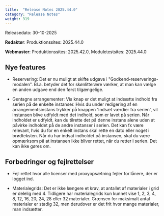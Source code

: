 ```yaml
---
title:  "Release Notes 2025.44.0"
category: "Release Notes"
weight: 319
---  
```


Releasedato: 30-10-2025

**Redaktør**: Produktionssites: 2025.44.0

**Webmaster**: Produktionssites: 2025.42.0, Moduletestsites: 2025.44.0 


## Nye features

- Reservering: Det er nu muligt at skifte udgave i "Godkend-reserverings-modalen". Bl.a. betyder det for skønlitterære værker, at man kan vælge en anden udgave end den først tilgængelige.

- Gentagne arrangementer: Via knap er det muligt at indsætte indhold fra serien på de enkelte instanser. Hvis du under redigering af en arrangementsinstans trykker på knappen 'Indsæt værdier fra serien', vil instansen blive udfyldt med det indhold, som er lavet på serien. Når indholdet er udfyldt, kan du tilrette det på denne instans alene uden at påvirke indholdet på de andre instanser i serien. Det kan fx være relevant, hvis du for en enkelt instans skal rette en dato eller noget i brødteksten. Når du har indsat indholdet på instansen, skal du være opmærksom på at instansen ikke bliver rettet, når du retter i serien. Det kan ikke gøres om. 
 


## Forbedringer og fejlrettelser

- Fejl rettet hvor alle licenser med proxyopsætning fejler for lånere, der er logget ind. 

- Materialegrids: Det er ikke længere et krav, at antallet af materialer i grid er delelig med 4. Tidligere har materialegrids kun kunnet vise 1, 2, 3, 4, 8, 12, 16, 20, 24, 28 eller 32 materialer. Grænsen for maksimalt antal materialer er stadig 32, men derudover er det frit hvor mange materialer, man indsætter.
